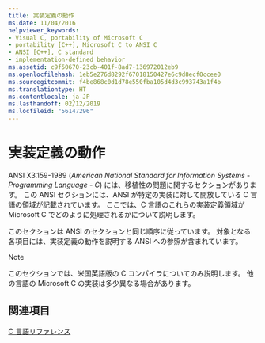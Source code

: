 ```yaml
---
title: 実装定義の動作
ms.date: 11/04/2016
helpviewer_keywords:
- Visual C, portability of Microsoft C
- portability [C++], Microsoft C to ANSI C
- ANSI [C++], C standard
- implementation-defined behavior
ms.assetid: c9f50670-23cb-401f-8ad7-136972012eb9
ms.openlocfilehash: 1eb5e276d8292f67018150427e6c9d8ecf0ccee0
ms.sourcegitcommit: f4be868c0d1d78e550fba105d4d3c993743a1f4b
ms.translationtype: HT
ms.contentlocale: ja-JP
ms.lasthandoff: 02/12/2019
ms.locfileid: "56147296"
---
```

# <a name="implementation-defined-behavior"></a>実装定義の動作

ANSI X3.159-1989 (*American National Standard for Information Systems* - *Programming Language* - *C*) には、移植性の問題に関するセクションがあります。 この ANSI セクションには、ANSI が特定の実装に対して開放している C 言語の領域が記載されています。 ここでは、C 言語のこれらの実装定義領域が Microsoft C でどのように処理されるかについて説明します。

このセクションは ANSI のセクションと同じ順序に従っています。 対象となる各項目には、実装定義の動作を説明する ANSI への参照が含まれています。

> [!NOTE]
>  このセクションでは、米国英語版の C コンパイラについてのみ説明します。 他の言語の Microsoft C の実装は多少異なる場合があります。

## <a name="see-also"></a>関連項目

[C 言語リファレンス](../c-language/c-language-reference.md)
